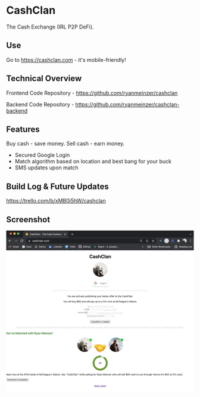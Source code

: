 # CashClan

The Cash Exchange (IRL P2P DeFi).

## Use

Go to https://cashclan.com - it's mobile-friendly!

## Technical Overview

Frontend Code Repository - https://github.com/ryanmeinzer/cashclan

Backend Code Repository - https://github.com/ryanmeinzer/cashclan-backend

## Features

Buy cash - save money. Sell cash - earn money.

* Secured Google Login
* Match algorithm based on location and best bang for your buck
* SMS updates upon match

## Build Log & Future Updates

https://trello.com/b/xMB0i5hW/cashclan

## Screenshot

![CashClan Screenshot](/cashclan-screenshot.png)
